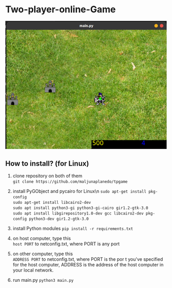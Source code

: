 # Two-player-online-Game
![Alt text](pic.png "pic")

## How to install? (for Linux)


1) clone repository on both of them\
`git clone https://github.com/maljunaplanedo/tpgame`
   
2) install PyGObject and pycairo for Linux\n
`sudo apt-get install pkg-config`\
   `sudo apt-get install libcairo2-dev`\
   `sudo apt install python3-gi python3-gi-cairo gir1.2-gtk-3.0`\
   `sudo apt install libgirepository1.0-dev gcc libcairo2-dev pkg-config python3-dev gir1.2-gtk-3.0`
   
3) install Python modules
   `pip install -r requirements.txt`
 
4) on host computer, type this\
`host PORT`
   to netconfig.txt, where PORT is any port

5) on other computer, type this\
`ADDRESS PORT`
   to netconfig.txt, where PORT is the por t 
   you've specified for the host computer, 
   ADDRESS is the address of the host computer 
   in your local network. 

5) run main.py
`python3 main.py`
